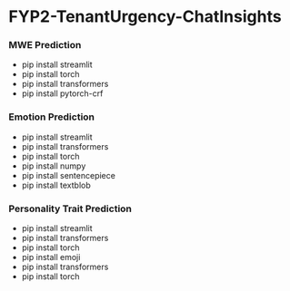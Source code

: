 # FYP2-TenantUrgency-ChatInsights

### MWE Prediction
- pip install streamlit
- pip install torch
- pip install transformers
- pip install pytorch-crf

### Emotion Prediction
- pip install streamlit 
- pip install transformers 
- pip install torch 
- pip install numpy 
- pip install sentencepiece
- pip install textblob

### Personality Trait Prediction
- pip install streamlit 
- pip install transformers 
- pip install torch
- pip install emoji
- pip install transformers 
- pip install torch 
